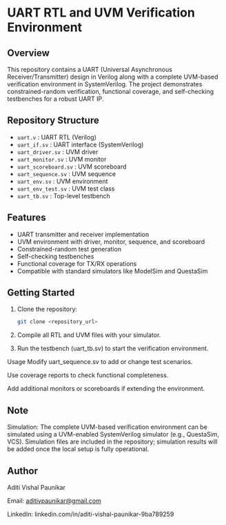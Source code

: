 # UART RTL and UVM Verification Environment

## Overview
This repository contains a UART (Universal Asynchronous Receiver/Transmitter) design in Verilog along with a complete UVM-based verification environment in SystemVerilog. The project demonstrates constrained-random verification, functional coverage, and self-checking testbenches for a robust UART IP.

## Repository Structure
- `uart.v` : UART RTL (Verilog)
- `uart_if.sv` : UART interface (SystemVerilog)
- `uart_driver.sv` : UVM driver
- `uart_monitor.sv` : UVM monitor
- `uart_scoreboard.sv` : UVM scoreboard
- `uart_sequence.sv` : UVM sequence
- `uart_env.sv` : UVM environment
- `uart_env_test.sv` : UVM test class
- `uart_tb.sv` : Top-level testbench

## Features
- UART transmitter and receiver implementation
- UVM environment with driver, monitor, sequence, and scoreboard
- Constrained-random test generation
- Self-checking testbenches
- Functional coverage for TX/RX operations
- Compatible with standard simulators like ModelSim and QuestaSim

## Getting Started
1. Clone the repository:
   ```bash
   git clone <repository_url>
2. Compile all RTL and UVM files with your simulator.

3. Run the testbench (uart_tb.sv) to start the verification environment.

Usage
Modify uart_sequence.sv to add or change test scenarios.

Use coverage reports to check functional completeness.

Add additional monitors or scoreboards if extending the environment.
## Note
Simulation:
The complete UVM-based verification environment can be simulated using a UVM-enabled SystemVerilog simulator (e.g., QuestaSim, VCS). Simulation files are included in the repository; simulation results will be added once the local setup is fully operational.


## Author
Aditi Vishal Paunikar

Email: aditivpaunikar@gmail.com

LinkedIn: linkedin.com/in/aditi-vishal-paunikar-9ba789259
